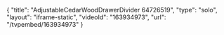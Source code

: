 {
    "title": "AdjustableCedarWoodDrawerDivider 64726519",
    "type": "solo",
    "layout": "iframe-static",
    "videoId": "163934973",
    "url": "\/tvpembed\/163934973"
}